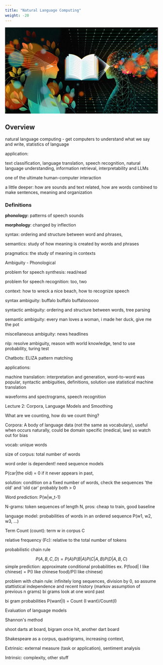 ```yaml
---
title: "Natural Language Computing"
weight: -20
---
```


![](NLP_cover.jpg)

## Overview

natural language computing - get computers to understand what we say and write, statistics of language

application:

text classification, language translation, speech recognition, natural language understanding, information retrieval, interpretability and LLMs

one of the ultimate human-computer interaction

a little deeper: how are sounds and text related, how are words combined to make sentences, meaning and organization

### Definitions



**phonology:** patterns of speech sounds

**morphology**: changed by inflection

syntax: ordering and structure between word and phrases,

semantics: study of how meaning is created by words and phrases

pragmatics: the study of meaning in contexts



Ambiguity - Phonological

problem for speech synthesis: read/read

problem for speech recognition: too, two

context: how to wreck a nice beach, how to recognize speech

syntax ambiguity: buffalo buffalo buffaloooooo

syntactic ambiguity: ordering and structure between words, tree parsing

semantic ambiguity: every man loves a woman, i made her duck, give me the pot

miscellaneous ambiguity: news headlines

nlp: resolve ambiguity, reason with world knowledge, tend to use probability, turing test

Chatbots: ELIZA pattern matching



applications:

machine translation: interpretation and generation, word-to-word was popular, syntactic ambiguities, definitions, solution use statistical machine translation

waveforms and spectrograms, speech recognition



Lecture 2: Corpora, Language Models and Smoothing

What are we counting, how do we count thing?

Corpora: A body of language data (not the same as vocabulary), useful when occurs naturally, could be domain specific (medical, law) so watch out for bias

vocab: unique words

size of corpus: total number of words

word order is dependent! need sequence models

P(car|the old) = 0 if it never appears in past, 

solution: condition on a fixed number of words, check the sequences 'the old' and 'old car' probably both > 0

Word prediction: P(w|w_t-1)

N-grams: token sequences of length N, pros: cheap to train, good baseline

language model: probabilities of words in an ordered sequence P(w1, w2, w3, ...)

Term Count (count): term w in corpus C

relative frequency (Fc): relative to the total number of tokens

probabilistic chain rule




$$
P(A,B,C,D)=P(A)P(B|A)P(C|A,B)P(D|A,B,C)
$$
simple prediction: approximate conditional probabilities ex. P(food| I like chinese) = P(I like chinese food)/P(I like chinese)

problem with chain rule: infinitely long sequences, division by 0, so assume stattistical independence and recent history (markov assumption of previous n grams) bi grams look at one word past

bi gram probabilities P(want|I) = Count (I want)/Count(I)

Evaluation of language models

Shannon's method

shoot darts at board, bigram once hit, another dart board

Shakespeare as a corpus, quadrigrams, increasing context, 

Extrinsic: external measure (task or application), sentiment analysis

Intrinsic: complexity, other stuff









